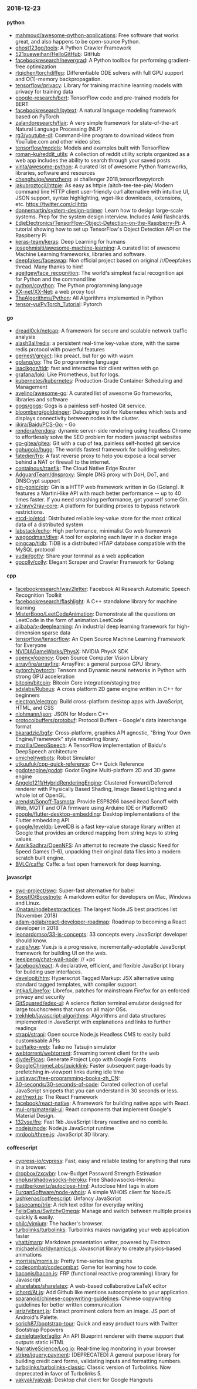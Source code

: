 ### 2018-12-23

#### python
* [mahmoud/awesome-python-applications](https://github.com/mahmoud/awesome-python-applications):  Free software that works great, and also happens to be open-source Python.
* [ghost123gg/tools](https://github.com/ghost123gg/tools): A Python Crawler Framework
* [521xueweihan/HelloGitHub](https://github.com/521xueweihan/HelloGitHub): GitHub 
* [facebookresearch/nevergrad](https://github.com/facebookresearch/nevergrad): A Python toolbox for performing gradient-free optimization
* [rtqichen/torchdiffeq](https://github.com/rtqichen/torchdiffeq): Differentiable ODE solvers with full GPU support and O(1)-memory backpropagation.
* [tensorflow/privacy](https://github.com/tensorflow/privacy): Library for training machine learning models with privacy for training data
* [google-research/bert](https://github.com/google-research/bert): TensorFlow code and pre-trained models for BERT
* [facebookresearch/pytext](https://github.com/facebookresearch/pytext): A natural language modeling framework based on PyTorch
* [zalandoresearch/flair](https://github.com/zalandoresearch/flair): A very simple framework for state-of-the-art Natural Language Processing (NLP)
* [rg3/youtube-dl](https://github.com/rg3/youtube-dl): Command-line program to download videos from YouTube.com and other video sites
* [tensorflow/models](https://github.com/tensorflow/models): Models and examples built with TensorFlow
* [roman-ku/reddit_utils](https://github.com/roman-ku/reddit_utils): A collection of reddit utility scripts organized as a web app  includes the ability to search through your saved posts
* [vinta/awesome-python](https://github.com/vinta/awesome-python): A curated list of awesome Python frameworks, libraries, software and resources
* [chenghuige/wenzheng](https://github.com/chenghuige/wenzheng): ai challenger 2018,tensorflowpytorch
* [jakubroztocil/httpie](https://github.com/jakubroztocil/httpie): As easy as httpie /aitch-tee-tee-pie/  Modern command line HTTP client  user-friendly curl alternative with intuitive UI, JSON support, syntax highlighting, wget-like downloads, extensions, etc. https://twitter.com/clihttp
* [donnemartin/system-design-primer](https://github.com/donnemartin/system-design-primer): Learn how to design large-scale systems. Prep for the system design interview. Includes Anki flashcards.
* [EdjeElectronics/TensorFlow-Object-Detection-on-the-Raspberry-Pi](https://github.com/EdjeElectronics/TensorFlow-Object-Detection-on-the-Raspberry-Pi): A tutorial showing how to set up TensorFlow's Object Detection API on the Raspberry Pi
* [keras-team/keras](https://github.com/keras-team/keras): Deep Learning for humans
* [josephmisiti/awesome-machine-learning](https://github.com/josephmisiti/awesome-machine-learning): A curated list of awesome Machine Learning frameworks, libraries and software.
* [deepfakes/faceswap](https://github.com/deepfakes/faceswap): Non official project based on original /r/Deepfakes thread. Many thanks to him!
* [ageitgey/face_recognition](https://github.com/ageitgey/face_recognition): The world's simplest facial recognition api for Python and the command line
* [python/cpython](https://github.com/python/cpython): The Python programming language
* [XX-net/XX-Net](https://github.com/XX-net/XX-Net): a web proxy tool
* [TheAlgorithms/Python](https://github.com/TheAlgorithms/Python): All Algorithms implemented in Python
* [tensor-yu/PyTorch_Tutorial](https://github.com/tensor-yu/PyTorch_Tutorial): Pytorch

#### go
* [dreadl0ck/netcap](https://github.com/dreadl0ck/netcap): A framework for secure and scalable network traffic analysis
* [alash3al/redix](https://github.com/alash3al/redix): a persistent real-time key-value store, with the same redis protocol with powerful features
* [gernest/greact](https://github.com/gernest/greact): like preact, but for go with wasm
* [golang/go](https://github.com/golang/go): The Go programming language
* [isacikgoz/tldr](https://github.com/isacikgoz/tldr): fast and interactive tldr client written with go
* [grafana/loki](https://github.com/grafana/loki): Like Prometheus, but for logs.
* [kubernetes/kubernetes](https://github.com/kubernetes/kubernetes): Production-Grade Container Scheduling and Management
* [avelino/awesome-go](https://github.com/avelino/awesome-go): A curated list of awesome Go frameworks, libraries and software
* [gogs/gogs](https://github.com/gogs/gogs): Gogs is a painless self-hosted Git service.
* [bloomberg/goldpinger](https://github.com/bloomberg/goldpinger): Debugging tool for Kubernetes which tests and displays connectivity between nodes in the cluster.
* [iikira/BaiduPCS-Go](https://github.com/iikira/BaiduPCS-Go):  - Go
* [rendora/rendora](https://github.com/rendora/rendora): dynamic server-side rendering using headless Chrome to effortlessly solve the SEO problem for modern javascript websites
* [go-gitea/gitea](https://github.com/go-gitea/gitea): Git with a cup of tea, painless self-hosted git service
* [gohugoio/hugo](https://github.com/gohugoio/hugo): The worlds fastest framework for building websites.
* [fatedier/frp](https://github.com/fatedier/frp): A fast reverse proxy to help you expose a local server behind a NAT or firewall to the internet.
* [containous/traefik](https://github.com/containous/traefik): The Cloud Native Edge Router
* [AdguardTeam/dnsproxy](https://github.com/AdguardTeam/dnsproxy): Simple DNS proxy with DoH, DoT, and DNSCrypt support
* [gin-gonic/gin](https://github.com/gin-gonic/gin): Gin is a HTTP web framework written in Go (Golang). It features a Martini-like API with much better performance -- up to 40 times faster. If you need smashing performance, get yourself some Gin.
* [v2ray/v2ray-core](https://github.com/v2ray/v2ray-core): A platform for building proxies to bypass network restrictions.
* [etcd-io/etcd](https://github.com/etcd-io/etcd): Distributed reliable key-value store for the most critical data of a distributed system
* [labstack/echo](https://github.com/labstack/echo): High performance, minimalist Go web framework
* [wagoodman/dive](https://github.com/wagoodman/dive): A tool for exploring each layer in a docker image
* [pingcap/tidb](https://github.com/pingcap/tidb): TiDB is a distributed HTAP database compatible with the MySQL protocol
* [yudai/gotty](https://github.com/yudai/gotty): Share your terminal as a web application
* [gocolly/colly](https://github.com/gocolly/colly): Elegant Scraper and Crawler Framework for Golang

#### cpp
* [facebookresearch/wav2letter](https://github.com/facebookresearch/wav2letter): Facebook AI Research Automatic Speech Recognition Toolkit
* [facebookresearch/flashlight](https://github.com/facebookresearch/flashlight): A C++ standalone library for machine learning
* [MisterBooo/LeetCodeAnimation](https://github.com/MisterBooo/LeetCodeAnimation): Demonstrate all the questions on LeetCode in the form of animation.LeetCode
* [alibaba/x-deeplearning](https://github.com/alibaba/x-deeplearning): An industrial deep learning framework for high-dimension sparse data
* [tensorflow/tensorflow](https://github.com/tensorflow/tensorflow): An Open Source Machine Learning Framework for Everyone
* [NVIDIAGameWorks/PhysX](https://github.com/NVIDIAGameWorks/PhysX): NVIDIA PhysX SDK
* [opencv/opencv](https://github.com/opencv/opencv): Open Source Computer Vision Library
* [arrayfire/arrayfire](https://github.com/arrayfire/arrayfire): ArrayFire: a general purpose GPU library.
* [pytorch/pytorch](https://github.com/pytorch/pytorch): Tensors and Dynamic neural networks in Python with strong GPU acceleration
* [bitcoin/bitcoin](https://github.com/bitcoin/bitcoin): Bitcoin Core integration/staging tree
* [sdslabs/Rubeus](https://github.com/sdslabs/Rubeus): A cross platform 2D game engine written in C++ for beginners
* [electron/electron](https://github.com/electron/electron): Build cross-platform desktop apps with JavaScript, HTML, and CSS
* [nlohmann/json](https://github.com/nlohmann/json): JSON for Modern C++
* [protocolbuffers/protobuf](https://github.com/protocolbuffers/protobuf): Protocol Buffers - Google's data interchange format
* [bkaradzic/bgfx](https://github.com/bkaradzic/bgfx): Cross-platform, graphics API agnostic, "Bring Your Own Engine/Framework" style rendering library.
* [mozilla/DeepSpeech](https://github.com/mozilla/DeepSpeech): A TensorFlow implementation of Baidu's DeepSpeech architecture
* [omichel/webots](https://github.com/omichel/webots): Robot Simulator
* [utkuufuk/cpp-quick-reference](https://github.com/utkuufuk/cpp-quick-reference): C++ Quick Reference
* [godotengine/godot](https://github.com/godotengine/godot): Godot Engine  Multi-platform 2D and 3D game engine
* [Angelo1211/HybridRenderingEngine](https://github.com/Angelo1211/HybridRenderingEngine): Clustered Forward/Deferred renderer with Physically Based Shading, Image Based Lighting and a whole lot of OpenGL.
* [arendst/Sonoff-Tasmota](https://github.com/arendst/Sonoff-Tasmota): Provide ESP8266 based itead Sonoff with Web, MQTT and OTA firmware using Arduino IDE or PlatformIO
* [google/flutter-desktop-embedding](https://github.com/google/flutter-desktop-embedding): Desktop implementations of the Flutter embedding API
* [google/leveldb](https://github.com/google/leveldb): LevelDB is a fast key-value storage library written at Google that provides an ordered mapping from string keys to string values.
* [AmrikSadhra/OpenNFS](https://github.com/AmrikSadhra/OpenNFS): An attempt to recreate the classic Need for Speed Games (1-6), unpacking their original data files into a modern scratch built engine.
* [BVLC/caffe](https://github.com/BVLC/caffe): Caffe: a fast open framework for deep learning.

#### javascript
* [swc-project/swc](https://github.com/swc-project/swc): Super-fast alternative for babel
* [BoostIO/Boostnote](https://github.com/BoostIO/Boostnote): A markdown editor for developers on Mac, Windows and Linux.
* [i0natan/nodebestpractices](https://github.com/i0natan/nodebestpractices): The largest Node.JS best practices list (November 2018)
* [adam-golab/react-developer-roadmap](https://github.com/adam-golab/react-developer-roadmap): Roadmap to becoming a React developer in 2018
* [leonardomso/33-js-concepts](https://github.com/leonardomso/33-js-concepts):  33 concepts every JavaScript developer should know.
* [vuejs/vue](https://github.com/vuejs/vue):  Vue.js is a progressive, incrementally-adoptable JavaScript framework for building UI on the web.
* [leesipeng/chat-wall-node](https://github.com/leesipeng/chat-wall-node):  // +pc
* [facebook/react](https://github.com/facebook/react): A declarative, efficient, and flexible JavaScript library for building user interfaces.
* [developit/htm](https://github.com/developit/htm): Hyperscript Tagged Markup: JSX alternative using standard tagged templates, with compiler support.
* [intika/Librefox](https://github.com/intika/Librefox): Librefox, patches for mainstream Firefox for an enforced privacy and security
* [GitSquared/edex-ui](https://github.com/GitSquared/edex-ui): A science fiction terminal emulator designed for large touchscreens that runs on all major OSs.
* [trekhleb/javascript-algorithms](https://github.com/trekhleb/javascript-algorithms):  Algorithms and data structures implemented in JavaScript with explanations and links to further readings
* [strapi/strapi](https://github.com/strapi/strapi):  Open source Node.js Headless CMS to easily build customisable APIs
* [bui/taiko-web](https://github.com/bui/taiko-web): Taiko no Tatsujin simulator
* [webtorrent/webtorrent](https://github.com/webtorrent/webtorrent):  Streaming torrent client for the web
* [djyde/Picas](https://github.com/djyde/Picas): Generate Project Logo with Google Fonts
* [GoogleChromeLabs/quicklink](https://github.com/GoogleChromeLabs/quicklink): Faster subsequent page-loads by prefetching in-viewport links during idle time
* [justjavac/free-programming-books-zh_CN](https://github.com/justjavac/free-programming-books-zh_CN):  
* [30-seconds/30-seconds-of-code](https://github.com/30-seconds/30-seconds-of-code): Curated collection of useful JavaScript snippets that you can understand in 30 seconds or less.
* [zeit/next.js](https://github.com/zeit/next.js): The React Framework
* [facebook/react-native](https://github.com/facebook/react-native): A framework for building native apps with React.
* [mui-org/material-ui](https://github.com/mui-org/material-ui): React components that implement Google's Material Design.
* [132yse/fre](https://github.com/132yse/fre):  Fast 1kb JavaScript library reactive and no combile.
* [nodejs/node](https://github.com/nodejs/node): Node.js JavaScript runtime 
* [mrdoob/three.js](https://github.com/mrdoob/three.js): JavaScript 3D library.

#### coffeescript
* [cypress-io/cypress](https://github.com/cypress-io/cypress): Fast, easy and reliable testing for anything that runs in a browser.
* [dropbox/zxcvbn](https://github.com/dropbox/zxcvbn): Low-Budget Password Strength Estimation
* [onplus/shadowsocks-heroku](https://github.com/onplus/shadowsocks-heroku):  Free Shadowsocks-Heroku
* [mattberkowitz/autoclose-html](https://github.com/mattberkowitz/autoclose-html): Autoclose html tags in atom
* [FurqanSoftware/node-whois](https://github.com/FurqanSoftware/node-whois): A simple WHOIS client for NodeJS
* [jashkenas/coffeescript](https://github.com/jashkenas/coffeescript): Unfancy JavaScript
* [basecamp/trix](https://github.com/basecamp/trix): A rich text editor for everyday writing
* [FelisCatus/SwitchyOmega](https://github.com/FelisCatus/SwitchyOmega): Manage and switch between multiple proxies quickly & easily.
* [philc/vimium](https://github.com/philc/vimium): The hacker's browser.
* [turbolinks/turbolinks](https://github.com/turbolinks/turbolinks): Turbolinks makes navigating your web application faster
* [yhatt/marp](https://github.com/yhatt/marp): Markdown presentation writer, powered by Electron.
* [michaelvillar/dynamics.js](https://github.com/michaelvillar/dynamics.js): Javascript library to create physics-based animations
* [morrisjs/morris.js](https://github.com/morrisjs/morris.js): Pretty time-series line graphs
* [codecombat/codecombat](https://github.com/codecombat/codecombat): Game for learning how to code.
* [baconjs/bacon.js](https://github.com/baconjs/bacon.js): FRP (functional reactive programming) library for Javascript
* [sharelatex/sharelatex](https://github.com/sharelatex/sharelatex): A web-based collaborative LaTeX editor
* [ichord/At.js](https://github.com/ichord/At.js): Add Github like mentions autocomplete to your application.
* [sparanoid/chinese-copywriting-guidelines](https://github.com/sparanoid/chinese-copywriting-guidelines): Chinese copywriting guidelines for better written communication
* [jariz/vibrant.js](https://github.com/jariz/vibrant.js): Extract prominent colors from an image. JS port of Android's Palette.
* [sorich87/bootstrap-tour](https://github.com/sorich87/bootstrap-tour): Quick and easy product tours with Twitter Bootstrap Popovers
* [danielgtaylor/aglio](https://github.com/danielgtaylor/aglio): An API Blueprint renderer with theme support that outputs static HTML
* [NarrativeScience/Log.io](https://github.com/NarrativeScience/Log.io): Real-time log monitoring in your browser
* [stripe/jquery.payment](https://github.com/stripe/jquery.payment): [DEPRECATED] A general purpose library for building credit card forms, validating inputs and formatting numbers.
* [turbolinks/turbolinks-classic](https://github.com/turbolinks/turbolinks-classic): Classic version of Turbolinks. Now deprecated in favor of Turbolinks 5.
* [yakyak/yakyak](https://github.com/yakyak/yakyak): Desktop chat client for Google Hangouts
